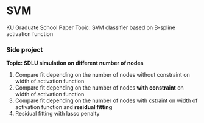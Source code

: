 # SVM
KU Graduate School Paper Topic: SVM classifier based on B-spline activation function



### Side project
**Topic: SDLU simulation on different number of nodes**
 1. Compare fit depending on the number of nodes without constraint on width of activation function
 2. Compare fit depending on the number of nodes **with constraint** on width of activation function
 3. Compare fit depending on the number of nodes with cstraint on width of activation function and **residual fitting**
 4. Residual fitting with lasso penalty
